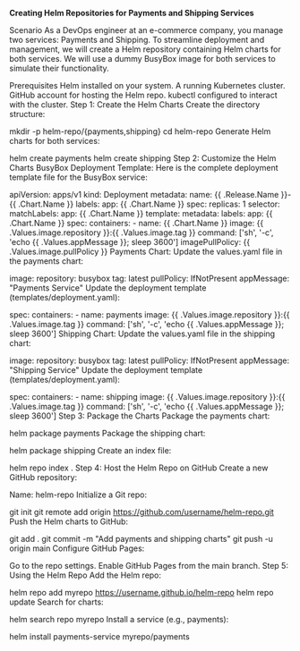 **Creating Helm Repositories for Payments and Shipping Services**

Scenario
As a DevOps engineer at an e-commerce company, you manage two services: Payments and Shipping. To streamline deployment and management, we will create a Helm repository containing Helm charts for both services. We will use a dummy BusyBox image for both services to simulate their functionality.

Prerequisites
Helm installed on your system.
A running Kubernetes cluster.
GitHub account for hosting the Helm repo.
kubectl configured to interact with the cluster.
Step 1: Create the Helm Charts
Create the directory structure:

mkdir -p helm-repo/{payments,shipping}
cd helm-repo
Generate Helm charts for both services:

helm create payments
helm create shipping
Step 2: Customize the Helm Charts
BusyBox Deployment Template:
Here is the complete deployment template file for the BusyBox service:

apiVersion: apps/v1
kind: Deployment
metadata:
  name: {{ .Release.Name }}-{{ .Chart.Name }}
  labels:
    app: {{ .Chart.Name }}
spec:
  replicas: 1
  selector:
    matchLabels:
      app: {{ .Chart.Name }}
  template:
    metadata:
      labels:
        app: {{ .Chart.Name }}
    spec:
      containers:
        - name: {{ .Chart.Name }}
          image: {{ .Values.image.repository }}:{{ .Values.image.tag }}
          command: ['sh', '-c', 'echo {{ .Values.appMessage }}; sleep 3600']
          imagePullPolicy: {{ .Values.image.pullPolicy }}
Payments Chart:
Update the values.yaml file in the payments chart:

image:
  repository: busybox
  tag: latest
  pullPolicy: IfNotPresent
appMessage: "Payments Service"
Update the deployment template (templates/deployment.yaml):

spec:
  containers:
    - name: payments
      image: {{ .Values.image.repository }}:{{ .Values.image.tag }}
      command: ['sh', '-c', 'echo {{ .Values.appMessage }}; sleep 3600']
Shipping Chart:
Update the values.yaml file in the shipping chart:

image:
  repository: busybox
  tag: latest
  pullPolicy: IfNotPresent
appMessage: "Shipping Service"
Update the deployment template (templates/deployment.yaml):

spec:
  containers:
    - name: shipping
      image: {{ .Values.image.repository }}:{{ .Values.image.tag }}
      command: ['sh', '-c', 'echo {{ .Values.appMessage }}; sleep 3600']
Step 3: Package the Charts
Package the payments chart:

helm package payments
Package the shipping chart:

helm package shipping
Create an index file:

helm repo index .
Step 4: Host the Helm Repo on GitHub
Create a new GitHub repository:

Name: helm-repo
Initialize a Git repo:

git init
git remote add origin https://github.com/username/helm-repo.git
Push the Helm charts to GitHub:

git add .
git commit -m "Add payments and shipping charts"
git push -u origin main
Configure GitHub Pages:

Go to the repo settings.
Enable GitHub Pages from the main branch.
Step 5: Using the Helm Repo
Add the Helm repo:

helm repo add myrepo https://username.github.io/helm-repo
helm repo update
Search for charts:

helm search repo myrepo
Install a service (e.g., payments):

helm install payments-service myrepo/payments

